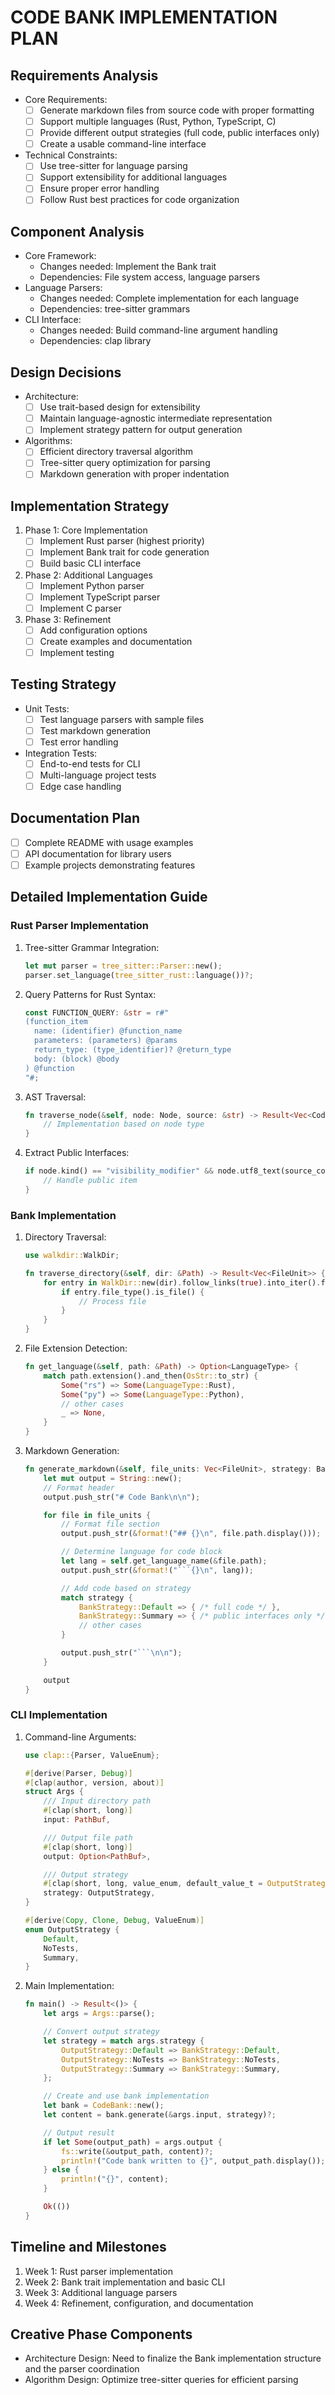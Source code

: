 # CODE BANK IMPLEMENTATION PLAN

## Requirements Analysis
- Core Requirements:
  - [ ] Generate markdown files from source code with proper formatting
  - [ ] Support multiple languages (Rust, Python, TypeScript, C)
  - [ ] Provide different output strategies (full code, public interfaces only)
  - [ ] Create a usable command-line interface
- Technical Constraints:
  - [ ] Use tree-sitter for language parsing
  - [ ] Support extensibility for additional languages
  - [ ] Ensure proper error handling
  - [ ] Follow Rust best practices for code organization

## Component Analysis
- Core Framework:
  - Changes needed: Implement the Bank trait
  - Dependencies: File system access, language parsers
- Language Parsers:
  - Changes needed: Complete implementation for each language
  - Dependencies: tree-sitter grammars
- CLI Interface:
  - Changes needed: Build command-line argument handling
  - Dependencies: clap library

## Design Decisions
- Architecture:
  - [ ] Use trait-based design for extensibility
  - [ ] Maintain language-agnostic intermediate representation
  - [ ] Implement strategy pattern for output generation
- Algorithms:
  - [ ] Efficient directory traversal algorithm
  - [ ] Tree-sitter query optimization for parsing
  - [ ] Markdown generation with proper indentation

## Implementation Strategy
1. Phase 1: Core Implementation
   - [ ] Implement Rust parser (highest priority)
   - [ ] Implement Bank trait for code generation
   - [ ] Build basic CLI interface

2. Phase 2: Additional Languages
   - [ ] Implement Python parser
   - [ ] Implement TypeScript parser
   - [ ] Implement C parser

3. Phase 3: Refinement
   - [ ] Add configuration options
   - [ ] Create examples and documentation
   - [ ] Implement testing

## Testing Strategy
- Unit Tests:
  - [ ] Test language parsers with sample files
  - [ ] Test markdown generation
  - [ ] Test error handling
- Integration Tests:
  - [ ] End-to-end tests for CLI
  - [ ] Multi-language project tests
  - [ ] Edge case handling

## Documentation Plan
- [ ] Complete README with usage examples
- [ ] API documentation for library users
- [ ] Example projects demonstrating features

## Detailed Implementation Guide

### Rust Parser Implementation
1. Tree-sitter Grammar Integration:
   ```rust
   let mut parser = tree_sitter::Parser::new();
   parser.set_language(tree_sitter_rust::language())?;
   ```

2. Query Patterns for Rust Syntax:
   ```rust
   const FUNCTION_QUERY: &str = r#"
   (function_item
     name: (identifier) @function_name
     parameters: (parameters) @params
     return_type: (type_identifier)? @return_type
     body: (block) @body
   ) @function
   "#;
   ```

3. AST Traversal:
   ```rust
   fn traverse_node(&self, node: Node, source: &str) -> Result<Vec<CodeUnit>> {
       // Implementation based on node type
   }
   ```

4. Extract Public Interfaces:
   ```rust
   if node.kind() == "visibility_modifier" && node.utf8_text(source_code.as_bytes())? == "pub" {
       // Handle public item
   }
   ```

### Bank Implementation
1. Directory Traversal:
   ```rust
   use walkdir::WalkDir;

   fn traverse_directory(&self, dir: &Path) -> Result<Vec<FileUnit>> {
       for entry in WalkDir::new(dir).follow_links(true).into_iter().filter_map(|e| e.ok()) {
           if entry.file_type().is_file() {
               // Process file
           }
       }
   }
   ```

2. File Extension Detection:
   ```rust
   fn get_language(&self, path: &Path) -> Option<LanguageType> {
       match path.extension().and_then(OsStr::to_str) {
           Some("rs") => Some(LanguageType::Rust),
           Some("py") => Some(LanguageType::Python),
           // other cases
           _ => None,
       }
   }
   ```

3. Markdown Generation:
   ```rust
   fn generate_markdown(&self, file_units: Vec<FileUnit>, strategy: BankStrategy) -> String {
       let mut output = String::new();
       // Format header
       output.push_str("# Code Bank\n\n");

       for file in file_units {
           // Format file section
           output.push_str(&format!("## {}\n", file.path.display()));

           // Determine language for code block
           let lang = self.get_language_name(&file.path);
           output.push_str(&format!("```{}\n", lang));

           // Add code based on strategy
           match strategy {
               BankStrategy::Default => { /* full code */ },
               BankStrategy::Summary => { /* public interfaces only */ }
               // other cases
           }

           output.push_str("```\n\n");
       }

       output
   }
   ```

### CLI Implementation
1. Command-line Arguments:
   ```rust
   use clap::{Parser, ValueEnum};

   #[derive(Parser, Debug)]
   #[clap(author, version, about)]
   struct Args {
       /// Input directory path
       #[clap(short, long)]
       input: PathBuf,

       /// Output file path
       #[clap(short, long)]
       output: Option<PathBuf>,

       /// Output strategy
       #[clap(short, long, value_enum, default_value_t = OutputStrategy::Default)]
       strategy: OutputStrategy,
   }

   #[derive(Copy, Clone, Debug, ValueEnum)]
   enum OutputStrategy {
       Default,
       NoTests,
       Summary,
   }
   ```

2. Main Implementation:
   ```rust
   fn main() -> Result<()> {
       let args = Args::parse();

       // Convert output strategy
       let strategy = match args.strategy {
           OutputStrategy::Default => BankStrategy::Default,
           OutputStrategy::NoTests => BankStrategy::NoTests,
           OutputStrategy::Summary => BankStrategy::Summary,
       };

       // Create and use bank implementation
       let bank = CodeBank::new();
       let content = bank.generate(&args.input, strategy)?;

       // Output result
       if let Some(output_path) = args.output {
           fs::write(&output_path, content)?;
           println!("Code bank written to {}", output_path.display());
       } else {
           println!("{}", content);
       }

       Ok(())
   }
   ```

## Timeline and Milestones
1. Week 1: Rust parser implementation
2. Week 2: Bank trait implementation and basic CLI
3. Week 3: Additional language parsers
4. Week 4: Refinement, configuration, and documentation

## Creative Phase Components
- Architecture Design: Need to finalize the Bank implementation structure and the parser coordination
- Algorithm Design: Optimize tree-sitter queries for efficient parsing
